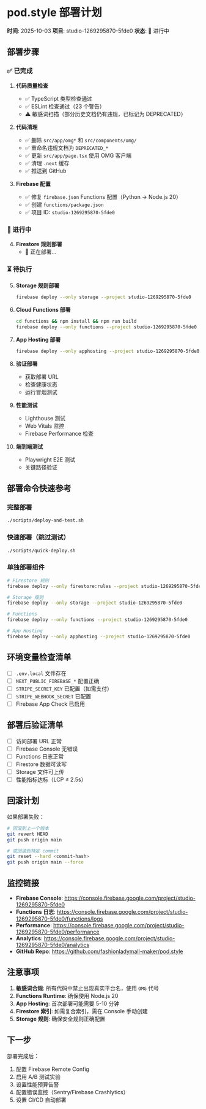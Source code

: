# pod.style 部署计划

**时间**: 2025-10-03
**项目**: studio-1269295870-5fde0
**状态**: 🚀 进行中

## 部署步骤

### ✅ 已完成

1. **代码质量检查**
   - ✅ TypeScript 类型检查通过
   - ✅ ESLint 检查通过（23 个警告）
   - ⚠️ 敏感词扫描（部分历史文档仍有违规，已标记为 DEPRECATED）

2. **代码清理**
   - ✅ 删除 `src/app/omg*` 和 `src/components/omg/`
   - ✅ 重命名违规文档为 `DEPRECATED_*`
   - ✅ 更新 `src/app/page.tsx` 使用 OMG 客户端
   - ✅ 清理 `.next` 缓存
   - ✅ 推送到 GitHub

3. **Firebase 配置**
   - ✅ 修复 `firebase.json` Functions 配置（Python → Node.js 20）
   - ✅ 创建 `functions/package.json`
   - ✅ 项目 ID: `studio-1269295870-5fde0`

### 🔄 进行中

4. **Firestore 规则部署**
   - 🔄 正在部署...

### ⏳ 待执行

5. **Storage 规则部署**
   ```bash
   firebase deploy --only storage --project studio-1269295870-5fde0
   ```

6. **Cloud Functions 部署**
   ```bash
   cd functions && npm install && npm run build
   firebase deploy --only functions --project studio-1269295870-5fde0
   ```

7. **App Hosting 部署**
   ```bash
   firebase deploy --only apphosting --project studio-1269295870-5fde0
   ```

8. **验证部署**
   - 获取部署 URL
   - 检查健康状态
   - 运行冒烟测试

9. **性能测试**
   - Lighthouse 测试
   - Web Vitals 监控
   - Firebase Performance 检查

10. **端到端测试**
    - Playwright E2E 测试
    - 关键路径验证

## 部署命令快速参考

### 完整部署
```bash
./scripts/deploy-and-test.sh
```

### 快速部署（跳过测试）
```bash
./scripts/quick-deploy.sh
```

### 单独部署组件
```bash
# Firestore 规则
firebase deploy --only firestore:rules --project studio-1269295870-5fde0

# Storage 规则
firebase deploy --only storage --project studio-1269295870-5fde0

# Functions
firebase deploy --only functions --project studio-1269295870-5fde0

# App Hosting
firebase deploy --only apphosting --project studio-1269295870-5fde0
```

## 环境变量检查清单

- [ ] `.env.local` 文件存在
- [ ] `NEXT_PUBLIC_FIREBASE_*` 配置正确
- [ ] `STRIPE_SECRET_KEY` 已配置（如需支付）
- [ ] `STRIPE_WEBHOOK_SECRET` 已配置
- [ ] Firebase App Check 已启用

## 部署后验证清单

- [ ] 访问部署 URL 正常
- [ ] Firebase Console 无错误
- [ ] Functions 日志正常
- [ ] Firestore 数据可读写
- [ ] Storage 文件可上传
- [ ] 性能指标达标（LCP ≤ 2.5s）

## 回滚计划

如果部署失败：
```bash
# 回滚到上一个版本
git revert HEAD
git push origin main

# 或回滚到特定 commit
git reset --hard <commit-hash>
git push origin main --force
```

## 监控链接

- **Firebase Console**: https://console.firebase.google.com/project/studio-1269295870-5fde0
- **Functions 日志**: https://console.firebase.google.com/project/studio-1269295870-5fde0/functions/logs
- **Performance**: https://console.firebase.google.com/project/studio-1269295870-5fde0/performance
- **Analytics**: https://console.firebase.google.com/project/studio-1269295870-5fde0/analytics
- **GitHub Repo**: https://github.com/fashionladymall-maker/pod.style

## 注意事项

1. **敏感词合规**: 所有代码中禁止出现真实平台名，使用 `OMG` 代号
2. **Functions Runtime**: 确保使用 Node.js 20
3. **App Hosting**: 首次部署可能需要 5-10 分钟
4. **Firestore 索引**: 如需复合索引，需在 Console 手动创建
5. **Storage 规则**: 确保安全规则正确配置

## 下一步

部署完成后：
1. 配置 Firebase Remote Config
2. 启用 A/B 测试实验
3. 设置性能预算告警
4. 配置错误监控（Sentry/Firebase Crashlytics）
5. 设置 CI/CD 自动部署

